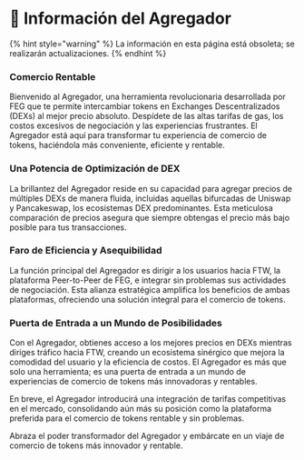 # 🔄 Información del Agregador

{% hint style="warning" %}
La información en esta página está obsoleta; se realizarán actualizaciones.
{% endhint %}

### **Comercio Rentable**

Bienvenido al Agregador, una herramienta revolucionaria desarrollada por FEG que te permite intercambiar tokens en Exchanges Descentralizados (DEXs) al mejor precio absoluto. Despídete de las altas tarifas de gas, los costos excesivos de negociación y las experiencias frustrantes. El Agregador está aquí para transformar tu experiencia de comercio de tokens, haciéndola más conveniente, eficiente y rentable.

### **Una Potencia de Optimización de DEX**

La brillantez del Agregador reside en su capacidad para agregar precios de múltiples DEXs de manera fluida, incluidas aquellas bifurcadas de Uniswap y Pancakeswap, los ecosistemas DEX predominantes. Esta meticulosa comparación de precios asegura que siempre obtengas el precio más bajo posible para tus transacciones.

### **Faro de Eficiencia y Asequibilidad**

La función principal del Agregador es dirigir a los usuarios hacia FTW, la plataforma Peer-to-Peer de FEG, e integrar sin problemas sus actividades de negociación. Esta alianza estratégica amplifica los beneficios de ambas plataformas, ofreciendo una solución integral para el comercio de tokens.

### **Puerta de Entrada a un Mundo de Posibilidades**

Con el Agregador, obtienes acceso a los mejores precios en DEXs mientras diriges tráfico hacia FTW, creando un ecosistema sinérgico que mejora la comodidad del usuario y la eficiencia de costos. El Agregador es más que solo una herramienta; es una puerta de entrada a un mundo de experiencias de comercio de tokens más innovadoras y rentables.

En breve, el Agregador introducirá una integración de tarifas competitivas en el mercado, consolidando aún más su posición como la plataforma preferida para el comercio de tokens rentable y sin problemas.

Abraza el poder transformador del Agregador y embárcate en un viaje de comercio de tokens más innovador y rentable.